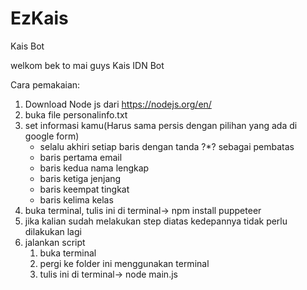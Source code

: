 # EzKais
Kais Bot

welkom bek to mai guys
Kais IDN Bot

Cara pemakaian:
1. Download Node js dari https://nodejs.org/en/
2. buka file personalinfo.txt
3. set informasi kamu(Harus sama persis dengan pilihan yang ada di google form)
    - selalu akhiri setiap baris dengan tanda ?*? sebagai pembatas
    - baris pertama email
    - baris kedua nama lengkap
    - baris ketiga jenjang
    - baris keempat tingkat
    - baris kelima kelas
5. buka terminal, tulis ini di terminal-> npm install puppeteer
6. jika kalian sudah melakukan step diatas kedepannya tidak perlu dilakukan lagi
7. jalankan script
    1. buka terminal
    2. pergi ke folder ini menggunakan terminal
    3. tulis ini di terminal-> node main.js
